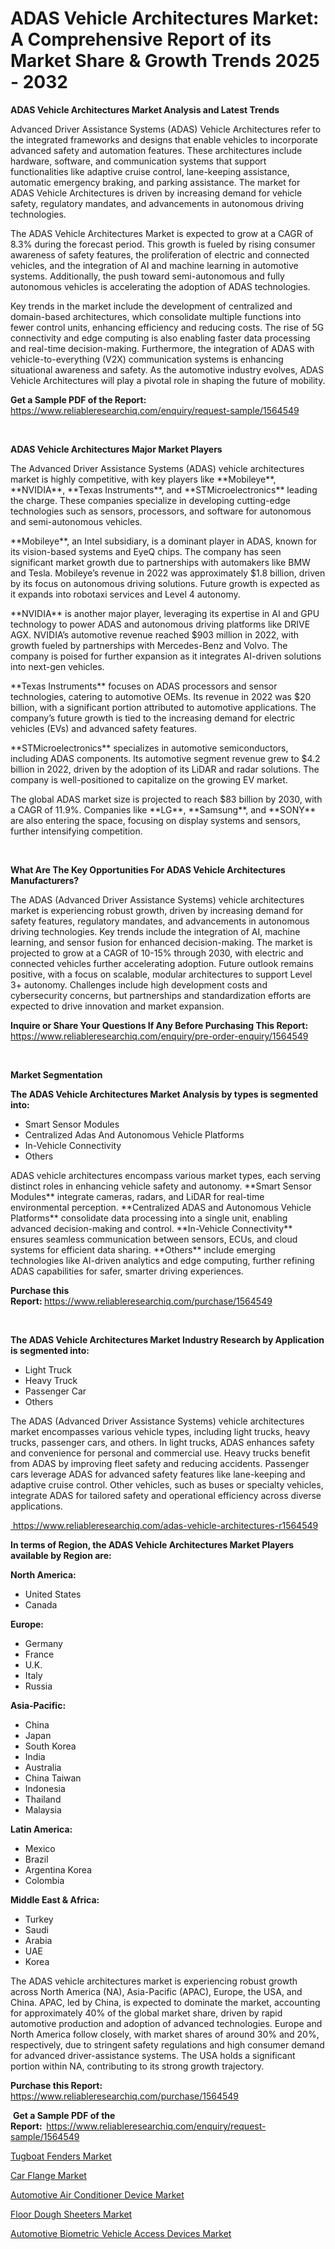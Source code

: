 <p><h1>ADAS Vehicle Architectures Market: A Comprehensive Report of its Market Share & Growth Trends 2025 - 2032</h1></p><p><strong>ADAS Vehicle Architectures Market Analysis and Latest Trends</strong></p>
<p><p>Advanced Driver Assistance Systems (ADAS) Vehicle Architectures refer to the integrated frameworks and designs that enable vehicles to incorporate advanced safety and automation features. These architectures include hardware, software, and communication systems that support functionalities like adaptive cruise control, lane-keeping assistance, automatic emergency braking, and parking assistance. The market for ADAS Vehicle Architectures is driven by increasing demand for vehicle safety, regulatory mandates, and advancements in autonomous driving technologies.</p><p>The ADAS Vehicle Architectures Market is expected to grow at a CAGR of 8.3% during the forecast period. This growth is fueled by rising consumer awareness of safety features, the proliferation of electric and connected vehicles, and the integration of AI and machine learning in automotive systems. Additionally, the push toward semi-autonomous and fully autonomous vehicles is accelerating the adoption of ADAS technologies.</p><p>Key trends in the market include the development of centralized and domain-based architectures, which consolidate multiple functions into fewer control units, enhancing efficiency and reducing costs. The rise of 5G connectivity and edge computing is also enabling faster data processing and real-time decision-making. Furthermore, the integration of ADAS with vehicle-to-everything (V2X) communication systems is enhancing situational awareness and safety. As the automotive industry evolves, ADAS Vehicle Architectures will play a pivotal role in shaping the future of mobility.</p></p>
<p><strong>Get a Sample PDF of the Report:&nbsp;</strong> <a href="https://www.reliableresearchiq.com/enquiry/request-sample/1564549?utm_campaign=1900&utm_medium=2&utm_source=Github&utm_content=ia&utm_term=23012025&utm_id=adas-vehicle-architectures">https://www.reliableresearchiq.com/enquiry/request-sample/1564549</a></p>
<p>&nbsp;</p>
<p><strong>ADAS Vehicle Architectures Major Market Players</strong></p>
<p><p>The Advanced Driver Assistance Systems (ADAS) vehicle architectures market is highly competitive, with key players like **Mobileye**, **NVIDIA**, **Texas Instruments**, and **STMicroelectronics** leading the charge. These companies specialize in developing cutting-edge technologies such as sensors, processors, and software for autonomous and semi-autonomous vehicles.</p><p>**Mobileye**, an Intel subsidiary, is a dominant player in ADAS, known for its vision-based systems and EyeQ chips. The company has seen significant market growth due to partnerships with automakers like BMW and Tesla. Mobileye’s revenue in 2022 was approximately $1.8 billion, driven by its focus on autonomous driving solutions. Future growth is expected as it expands into robotaxi services and Level 4 autonomy.</p><p>**NVIDIA** is another major player, leveraging its expertise in AI and GPU technology to power ADAS and autonomous driving platforms like DRIVE AGX. NVIDIA’s automotive revenue reached $903 million in 2022, with growth fueled by partnerships with Mercedes-Benz and Volvo. The company is poised for further expansion as it integrates AI-driven solutions into next-gen vehicles.</p><p>**Texas Instruments** focuses on ADAS processors and sensor technologies, catering to automotive OEMs. Its revenue in 2022 was $20 billion, with a significant portion attributed to automotive applications. The company’s future growth is tied to the increasing demand for electric vehicles (EVs) and advanced safety features.</p><p>**STMicroelectronics** specializes in automotive semiconductors, including ADAS components. Its automotive segment revenue grew to $4.2 billion in 2022, driven by the adoption of its LiDAR and radar solutions. The company is well-positioned to capitalize on the growing EV market.</p><p>The global ADAS market size is projected to reach $83 billion by 2030, with a CAGR of 11.9%. Companies like **LG**, **Samsung**, and **SONY** are also entering the space, focusing on display systems and sensors, further intensifying competition.</p></p>
<p>&nbsp;</p>
<p><strong>What Are The Key Opportunities For ADAS Vehicle Architectures Manufacturers?</strong></p>
<p><p>The ADAS (Advanced Driver Assistance Systems) vehicle architectures market is experiencing robust growth, driven by increasing demand for safety features, regulatory mandates, and advancements in autonomous driving technologies. Key trends include the integration of AI, machine learning, and sensor fusion for enhanced decision-making. The market is projected to grow at a CAGR of 10-15% through 2030, with electric and connected vehicles further accelerating adoption. Future outlook remains positive, with a focus on scalable, modular architectures to support Level 3+ autonomy. Challenges include high development costs and cybersecurity concerns, but partnerships and standardization efforts are expected to drive innovation and market expansion.</p></p>
<p><strong>Inquire or Share Your Questions If Any Before Purchasing This Report:</strong> <a href="https://www.reliableresearchiq.com/enquiry/pre-order-enquiry/1564549?utm_campaign=1900&utm_medium=2&utm_source=Github&utm_content=ia&utm_term=23012025&utm_id=adas-vehicle-architectures">https://www.reliableresearchiq.com/enquiry/pre-order-enquiry/1564549</a></p>
<p>&nbsp;</p>
<p><strong>Market Segmentation</strong></p>
<p><strong>The ADAS Vehicle Architectures Market Analysis by types is segmented into:</strong></p>
<p><ul><li>Smart Sensor Modules</li><li>Centralized Adas And Autonomous Vehicle Platforms</li><li>In-Vehicle Connectivity</li><li>Others</li></ul></p>
<p><p>ADAS vehicle architectures encompass various market types, each serving distinct roles in enhancing vehicle safety and autonomy. **Smart Sensor Modules** integrate cameras, radars, and LiDAR for real-time environmental perception. **Centralized ADAS and Autonomous Vehicle Platforms** consolidate data processing into a single unit, enabling advanced decision-making and control. **In-Vehicle Connectivity** ensures seamless communication between sensors, ECUs, and cloud systems for efficient data sharing. **Others** include emerging technologies like AI-driven analytics and edge computing, further refining ADAS capabilities for safer, smarter driving experiences.</p></p>
<p><strong>Purchase this Report:&nbsp;</strong><a href="https://www.reliableresearchiq.com/purchase/1564549?utm_campaign=1900&utm_medium=2&utm_source=Github&utm_content=ia&utm_term=23012025&utm_id=adas-vehicle-architectures">https://www.reliableresearchiq.com/purchase/1564549</a></p>
<p>&nbsp;</p>
<p><strong>The ADAS Vehicle Architectures Market Industry Research by Application is segmented into:</strong></p>
<p><ul><li>Light Truck</li><li>Heavy Truck</li><li>Passenger Car</li><li>Others</li></ul></p>
<p><p>The ADAS (Advanced Driver Assistance Systems) vehicle architectures market encompasses various vehicle types, including light trucks, heavy trucks, passenger cars, and others. In light trucks, ADAS enhances safety and convenience for personal and commercial use. Heavy trucks benefit from ADAS by improving fleet safety and reducing accidents. Passenger cars leverage ADAS for advanced safety features like lane-keeping and adaptive cruise control. Other vehicles, such as buses or specialty vehicles, integrate ADAS for tailored safety and operational efficiency across diverse applications.</p></p>
<p><a href="https://www.reliableresearchiq.com/adas-vehicle-architectures-r1564549?utm_campaign=1900&utm_medium=2&utm_source=Github&utm_content=ia&utm_term=23012025&utm_id=adas-vehicle-architectures">&nbsp;https://www.reliableresearchiq.com/adas-vehicle-architectures-r1564549</a></p>
<p><strong>In terms of Region, the ADAS Vehicle Architectures Market Players available by Region are:</strong></p>
<p>
    <p> <strong> North America: </strong>
        <ul>
            <li>United States</li>
            <li>Canada</li>
        </ul>
        </p> 
    <p> <strong> Europe: </strong>
        <ul>
            <li>Germany</li>
            <li>France</li>
            <li>U.K.</li>
            <li>Italy</li>
            <li>Russia</li>
        </ul>
        </p> 
    <p> <strong> Asia-Pacific: </strong>
        <ul>
            <li>China</li>
            <li>Japan</li>
            <li>South Korea</li>
            <li>India</li>
            <li>Australia</li>
            <li>China Taiwan</li>
            <li>Indonesia</li>
            <li>Thailand</li>
            <li>Malaysia</li>
        </ul>
        </p> 
    <p> <strong> Latin America: </strong>
        <ul>
            <li>Mexico</li>
            <li>Brazil</li>
            <li>Argentina Korea</li>
            <li>Colombia</li>
        </ul>
        </p> 
    <p> <strong> Middle East & Africa: </strong>
        <ul>
            <li>Turkey</li>
            <li>Saudi</li>
            <li>Arabia</li>
            <li>UAE</li>
            <li>Korea</li>
        </ul>
    </p>
    </p>
<p><p>The ADAS vehicle architectures market is experiencing robust growth across North America (NA), Asia-Pacific (APAC), Europe, the USA, and China. APAC, led by China, is expected to dominate the market, accounting for approximately 40% of the global market share, driven by rapid automotive production and adoption of advanced technologies. Europe and North America follow closely, with market shares of around 30% and 20%, respectively, due to stringent safety regulations and high consumer demand for advanced driver-assistance systems. The USA holds a significant portion within NA, contributing to its strong growth trajectory.</p></p>
<p><strong>Purchase this Report: </strong><a href="https://www.reliableresearchiq.com/purchase/1564549?utm_campaign=1900&utm_medium=2&utm_source=Github&utm_content=ia&utm_term=23012025&utm_id=adas-vehicle-architectures">https://www.reliableresearchiq.com/purchase/1564549</a></p>
<p>&nbsp;<strong>Get a Sample PDF of the Report:&nbsp;&nbsp;</strong><a href="https://www.reliableresearchiq.com/enquiry/request-sample/1564549?utm_campaign=1900&utm_medium=2&utm_source=Github&utm_content=ia&utm_term=23012025&utm_id=adas-vehicle-architectures">https://www.reliableresearchiq.com/enquiry/request-sample/1564549</a></p>
<p><strong></strong></p>
<p><p><a href="https://www.linkedin.com/pulse/tugboat-fenders-growth-trends-projected-64-2025-2032-forzo-insights-irsac?utm_campaign=1900&utm_medium=2&utm_source=Github&utm_content=ia&utm_term=23012025&utm_id=adas-vehicle-architectures">Tugboat Fenders Market</a></p><p><a href="https://www.linkedin.com/pulse/global-car-flange-market-future-trends-segment-analysis-zamle?utm_campaign=1900&utm_medium=2&utm_source=Github&utm_content=ia&utm_term=23012025&utm_id=adas-vehicle-architectures">Car Flange Market</a></p><p><a href="https://github.com/yazminwollma30/Market-Research-Report-List-1/blob/main/automotive-air-conditioner-device-market.md?utm_campaign=1900&utm_medium=2&utm_source=Github&utm_content=ia&utm_term=23012025&utm_id=adas-vehicle-architectures">Automotive Air Conditioner Device Market</a></p><p><a href="https://www.linkedin.com/pulse/floor-dough-sheeters-market-size-projected-expand-85-jcqme?utm_campaign=1900&utm_medium=2&utm_source=Github&utm_content=ia&utm_term=23012025&utm_id=adas-vehicle-architectures">Floor Dough Sheeters Market</a></p><p><a href="https://github.com/ivannakkaiivanna82/Market-Research-Report-List-1/blob/main/automotive-biometric-vehicle-access-devices-market.md?utm_campaign=1900&utm_medium=2&utm_source=Github&utm_content=ia&utm_term=23012025&utm_id=adas-vehicle-architectures">Automotive Biometric Vehicle Access Devices Market</a></p></p>